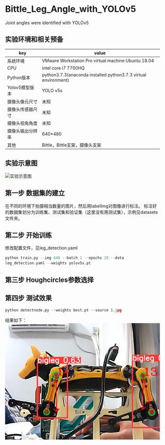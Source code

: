 # Bittle_Leg_Angle_with_YOLOv5
Joint angles were identified with YOLOv5

## 实验环境和相关预备
|key|value|
|----------|----------|
|系统环境|VMware Workstation Pro virtual machine Ubuntu 18.04|
|CPU|intel core i7 7700HQ|
|Python版本|python3.7.3(anaconda installed python3.7.3 virtual environment)|
|Yolov5模型版本|YOLO v5s|
|摄像头像元尺寸|未知|
|摄像头传感器尺寸|未知|
|摄像头视角角度|未知|
|摄像头输出分辨率|640*480|
|其他|Bittle，Bittle支架，摄像头支架|

## 实验示意图
![实验示意图](./%E7%A4%BA%E6%84%8F%E5%9B%BE.png)

## 第一步 数据集的建立
在不同的环境下拍摄相当数量的图片，然后用labelImg对图像进行标注。
标注好的数据集划分为训练集、测试集和验证集（这里没有用测试集），示例见datasets文件夹。

## 第二步 开始训练
修改配置文件，见leg_detection.yaml
``` python
python train.py --img 640 --batch 1 --epochs 20 --data 
leg_detection.yaml --weights yolov5s.pt
```
## 第三步 Houghcircles参数选择

## 第四步 测试效果
``` python
python detectnode.py --weights best.pt --source 1.jpg
```

结果如下：
![实验结果图](./%E7%BB%93%E6%9E%9C%E5%9B%BE.jpg)